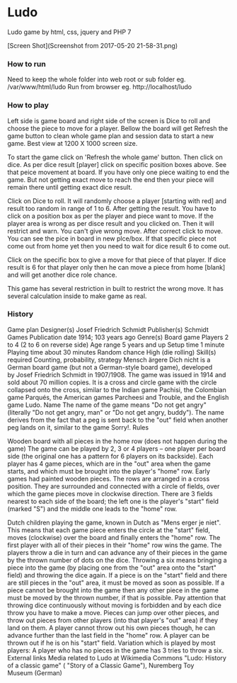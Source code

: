 # Ludo
Ludo game by html, css, jquery and PHP 7

[Screen Shot](Screenshot from 2017-05-20 21-58-31.png)

### How to run
Need to keep the whole folder into web root or sub folder eg. /var/www/html/ludo
Run from browser eg. http://localhost/ludo

### How to play
Left side is game board and right side of the screen is Dice to roll and choose the piece to move for a player.
Bellow the board will get Refresh the game button to clean whole game plan and session data to start a new game. Best view at 1200 X 1000 screen size.

To start the game click on 'Refresh the whole game' button. Then click on dice. As per dice result [player] click on specific position boxes above. See that peice movement at board. If you have only one piece waiting to end the game. But not getting exact move to reach the end then your piece will remain there until getting exact dice result.

Click on Dice to roll. It will randomly choose a player [starting with red] and result too random in range of 1 to 6.
After getting the result. You have to click on a position box as per the player and piece want to move. If the player area is wrong as per disce result and you clicked on. Then it will restrict and warn. You can't give wrong move. After correct click to move. You can see the pice in board in new plce/box. If that specific piece not come out from home yet then you need to wait for dice result 6 to come out.

Click on the specific box to give a move for that piece of that player. If dice result is 6 for that player only then he can move a piece from home [blank] and will get another dice role chance.

This game has several restriction in built to restrict the wrong move. It has several calculation inside to make game as real. 

### History
Game plan
Designer(s)
Josef Friedrich Schmidt
Publisher(s)
Schmidt Games
Publication date
1914; 103 years ago
Genre(s)
Board game
Players
2 to 4 (2 to 6 on reverse side)
Age range
5 years and up
Setup time
1 minute
Playing time
about 30 minutes
Random chance
High (die rolling)
Skill(s) required
Counting, probability, strategy
Mensch ärgere Dich nicht is a German board game (but not a German-style board game), developed by Josef Friedrich Schmidt in 1907/1908.
The game was issued in 1914 and sold about 70 million copies. It is a cross and circle game with the circle collapsed onto the cross, similar to the Indian game Pachisi, the Colombian game Parqués, the American games Parcheesi and Trouble, and the English game Ludo.
Name
The name of the game means "Do not get angry" (literally "Do not get angry, man" or "Do not get angry, buddy"). The name derives from the fact that a peg is sent back to the "out" field when another peg lands on it, similar to the game Sorry!.
Rules

Wooden board with all pieces in the home row (does not happen during the game)
The game can be played by 2, 3 or 4 players – one player per board side (the original one has a pattern for 6 players on its backside). Each player has 4 game pieces, which are in the "out" area when the game starts, and which must be brought into the player's "home" row. Early games had painted wooden pieces.
The rows are arranged in a cross position. They are surrounded and connected with a circle of fields, over which the game pieces move in clockwise direction. There are 3 fields nearest to each side of the board; the left one is the player's "start" field (marked "S") and the middle one leads to the "home" row.

Dutch children playing the game, known in Dutch as "Mens erger je niet".
This means that each game piece enters the circle at the "start" field, moves (clockwise) over the board and finally enters the "home" row. The first player with all of their pieces in their "home" row wins the game.
The players throw a die in turn and can advance any of their pieces in the game by the thrown number of dots on the dice.
Throwing a six means bringing a piece into the game (by placing one from the "out" area onto the "start" field) and throwing the dice again. If a piece is on the "start" field and there are still pieces in the "out" area, it must be moved as soon as possible. If a piece cannot be brought into the game then any other piece in the game must be moved by the thrown number, if that is possible. Pay attention that throwing dice continuously without moving is forbidden and by each dice throw you have to make a move.
Pieces can jump over other pieces, and throw out pieces from other players (into that player's "out" area) if they land on them. A player cannot throw out his own pieces though, he can advance further than the last field in the "home" row. A player can be thrown out if he is on his "start" field.
Variation which is played by most players: A player who has no pieces in the game has 3 tries to throw a six.
External links
Media related to Ludo at Wikimedia Commons
"Ludo: History of a classic game" ( "Story of a Classic Game"), Nuremberg Toy Museum (German)
